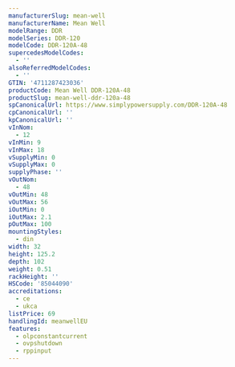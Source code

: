 ```yaml
---
manufacturerSlug: mean-well
manufacturerName: Mean Well
modelRange: DDR
modelSeries: DDR-120
modelCode: DDR-120A-48
supercedesModelCodes:
  - ''
alsoReferredModelCodes:
  - ''
GTIN: '4711287423036'
productCode: Mean Well DDR-120A-48
productSlug: mean-well-ddr-120a-48
spCanonicalUrl: https://www.simplypowersupply.com/DDR-120A-48
cpCanonicalUrl: ''
kpCanonicalUrl: ''
vInNom:
  - 12
vInMin: 9
vInMax: 18
vSupplyMin: 0
vSupplyMax: 0
supplyPhase: ''
vOutNom:
  - 48
vOutMin: 48
vOutMax: 56
iOutMin: 0
iOutMax: 2.1
pOutMax: 100
mountingStyles:
  - din
width: 32
height: 125.2
depth: 102
weight: 0.51
rackHeight: ''
HSCode: '85044090'
accreditations:
  - ce
  - ukca
listPrice: 69
handlingId: meanwellEU
features:
  - olpconstantcurrent
  - ovpshutdown
  - rppinput
---
```

